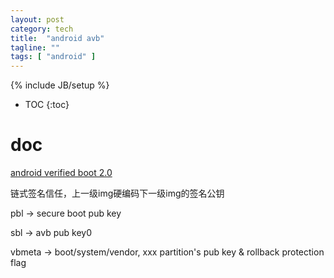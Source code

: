 ```yaml
---
layout: post
category: tech
title:  "android avb"
tagline: ""
tags: [ "android" ] 
---
```

{% include JB/setup %}

* TOC
{:toc}

# doc

[android verified boot 2.0](https://android.googlesource.com/platform/external/avb/+/master/README.md)

链式签名信任，上一级img硬编码下一级img的签名公钥

pbl -> secure boot pub key

sbl -> avb pub key0

vbmeta -> boot/system/vendor,  xxx partition's pub key & rollback protection flag

